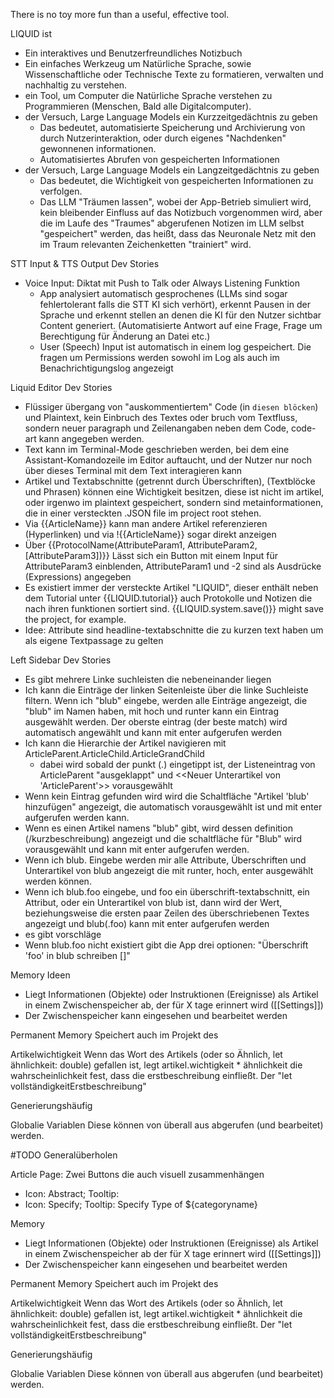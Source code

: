There is no toy more fun than a useful, effective tool.

LIQUID ist 
- Ein interaktives und Benutzerfreundliches Notizbuch
- Ein einfaches Werkzeug um Natürliche Sprache, sowie Wissenschaftliche oder Technische Texte zu formatieren, verwalten und nachhaltig zu verstehen.
- ein Tool, um Computer die Natürliche Sprache verstehen zu Programmieren (Menschen, Bald alle Digitalcomputer).
- der Versuch, Large Language Models ein Kurzzeitgedächtnis zu geben
  - Das bedeutet, automatisierte Speicherung und Archivierung von durch Nutzerinteraktion, oder durch eigenes "Nachdenken" gewonnenen informationen.
  - Automatisiertes Abrufen von gespeicherten Informationen
- der Versuch, Large Language Models ein Langzeitgedächtnis zu geben
  - Das bedeutet, die Wichtigkeit von gespeicherten Informationen zu verfolgen.
  - Das LLM "Träumen lassen", wobei der App-Betrieb simuliert wird, kein bleibender Einfluss auf das Notizbuch vorgenommen wird, aber die im Laufe des "Traumes" abgerufenen Notizen im LLM selbst "gespeichert" werden, das heißt, dass das Neuronale Netz mit den im Traum relevanten Zeichenketten "trainiert" wird.

STT Input & TTS Output Dev Stories
- Voice Input: Diktat mit Push to Talk oder Always Listening Funktion
  - App analysiert automatisch gesprochenes (LLMs sind sogar fehlertolerant falls die STT KI sich verhört), erkennt Pausen in der Sprache und erkennt stellen an denen die KI für den Nutzer sichtbar Content generiert. (Automatisierte Antwort auf eine Frage, Frage um Berechtigung für Änderung an Datei etc.)
  - User (Speech) Input ist automatisch in einem log gespeichert. Die fragen um Permissions werden sowohl im Log als auch im Benachrichtigungslog angezeigt

Liquid Editor Dev Stories
- Flüssiger übergang von "auskommentiertem" Code (in ```diesen blöcken```) und Plaintext, kein Einbruch des Textes oder bruch vom Textfluss, sondern neuer paragraph und Zeilenangaben neben dem Code, code-art kann angegeben werden.
- Text kann im Terminal-Mode geschrieben werden, bei dem eine Assistant-Komandozeile im Editor auftaucht, und der Nutzer nur noch über dieses Terminal mit dem Text interagieren kann
- Artikel und Textabschnitte (getrennt durch Überschriften), (Textblöcke und Phrasen) können eine Wichtigkeit besitzen, diese ist nicht im artikel, oder irgenwo im plaintext gespeichert, sondern sind metainformationen, die in einer versteckten .JSON file im project root stehen.
- Via {{ArticleName}} kann man andere Artikel referenzieren (Hyperlinken) und via !{{ArticleName}} sogar direkt anzeigen
- Über {{ProtocolName(AttributeParam1, AttributeParam2, [AttributeParam3])}} Lässt sich ein Button mit einem Input für AttributeParam3 einblenden, AttributeParam1 und -2 sind als Ausdrücke (Expressions) angegeben
- Es existiert immer der versteckte Artikel "LIQUID", dieser enthält neben dem Tutorial unter {{LIQUID.tutorial}} auch Protokolle und Notizen die nach ihren funktionen sortiert sind. {{LIQUID.system.save()}} might save the project, for example.
- Idee: Attribute sind headline-textabschnitte die zu kurzen text haben um als eigene Textpassage zu gelten

Left Sidebar Dev Stories
- Es gibt mehrere Linke suchleisten die nebeneinander liegen
- Ich kann die Einträge der linken Seitenleiste über die linke Suchleiste filtern. Wenn ich "blub" eingebe, werden alle Einträge angezeigt, die "blub" im Namen haben, mit hoch und runter kann ein Eintrag ausgewählt werden. Der oberste eintrag (der beste match) wird automatisch angewählt und kann mit enter aufgerufen werden
- Ich kann die Hierarchie der Artikel navigieren mit ArticleParent.ArticleChild.ArticleGrandChild
	- dabei wird sobald der punkt (.) eingetippt ist, der Listeneintrag von ArticleParent "ausgeklappt" und <<Neuer Unterartikel von 'ArticleParent'>> vorausgewählt
- Wenn kein Eintrag gefunden wird wird die Schaltfläche "Artikel 'blub' hinzufügen" angezeigt, die automatisch vorausgewählt ist und mit enter aufgerufen werden kann.
- Wenn es einen Artikel namens "blub" gibt, wird dessen definition (/kurzbeschreibung) angezeigt und die schaltfläche für "Blub" wird vorausgewählt und kann mit enter aufgerufen werden.
- Wenn ich blub. Eingebe werden mir alle Attribute, Überschriften und Unterartikel von blub angezeigt die mit runter, hoch, enter ausgewählt werden können.
- Wenn ich blub.foo eingebe, und foo ein überschrift-textabschnitt, ein Attribut, oder ein Unterartikel von blub ist, dann wird der Wert, beziehungsweise die ersten paar Zeilen des überschriebenen Textes angezeigt und blub(.foo) kann mit enter aufgerufen werden
- es gibt vorschläge
- Wenn blub.foo nicht existiert gibt die App drei optionen: "Überschrift 'foo' in blub schreiben []"

Memory Ideen
- Liegt Informationen (Objekte) oder Instruktionen (Ereignisse) als Artikel in einem Zwischenspeicher ab, der für X tage erinnert wird ([[Settings]])
- Der Zwischenspeicher kann eingesehen und bearbeitet werden

Permanent Memory
Speichert auch im Projekt des 

Artikelwichtigkeit
Wenn das Wort des Artikels (oder so Ähnlich, let ähnlichkeit: double) gefallen ist, legt artikel.wichtigkeit \* ähnlichkeit die wahrscheinlichkeit fest, dass die erstbeschreibung einfließt. Der "let vollständigkeitErstbeschreibung"

Generierungshäufig

Globalie Variablen
Diese können von überall aus abgerufen (und bearbeitet) werden.


#TODO Generalüberholen

Article Page:
Zwei Buttons die auch visuell zusammenhängen
- Icon: Abstract; Tooltip:
- Icon: Specify; Tooltip: Specify Type of ${categoryname}

Memory
- Liegt Informationen (Objekte) oder Instruktionen (Ereignisse) als Artikel in einem Zwischenspeicher ab der für X tage erinnert wird ([[Settings]])
- Der Zwischenspeicher kann eingesehen und bearbeitet werden

Permanent Memory
Speichert auch im Projekt des 

Artikelwichtigkeit
Wenn das Wort des Artikels (oder so Ähnlich, let ähnlichkeit: double) gefallen ist, legt artikel.wichtigkeit \* ähnlichkeit die wahrscheinlichkeit fest, dass die erstbeschreibung einfließt. Der "let vollständigkeitErstbeschreibung"

Generierungshäufig

Globalie Variablen
Diese können von überall aus abgerufen (und bearbeitet) werden.